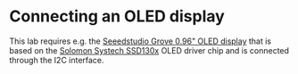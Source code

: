 # Connecting an OLED display
This lab requires e.g. the [Seeedstudio Grove 0.96" OLED display](https://github.com/SeeedDocument/Grove_OLED_Display_0.96/raw/master/resource/SSD1308_1.0.pdf) that is based 
on the [Solomon Systech SSD130x](http://www.solomon-systech.com/en/product/...ic/oled-driver-controller/ssd1308/) OLED driver chip and 
is connected through the I2C interface.
